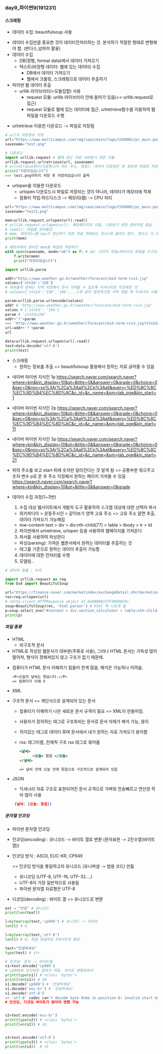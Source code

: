 ### day9_파이썬9(191231)



#### 스크래핑

* 데이터 수집: beautifulsoup 사용

- 데이터 수집만큼 중요한 것이 데이터전처리하는 것. 분석하기 적절한 형태로 변형해야 함. (판다스,넘파이 활용)
- 데이터 수집
    - DB(정형, formal data)에서 데이터 가져오기
    - 텍스트(비정형 데이터: 웹에 있는 데이터) 수집
        - DB에서 데이터 가져오기
        - 웹에서 크롤링, 스크래핑으로 데이터 추출하기
- 파이썬 웹 데이터 추출
    - urllib 라이브러리(=모듈집합) 사용
        - request 모듈: urllib 라이브러리 안에 들어가 있음(=> urllib.request로 접근)
        - request 모듈로 웹에 있는 데이터에 접근. urlretrieve함수를 이용하여 웹 파일을 다운로드 수행
        
        

* urlretrieve 이용한 다운로드 -> 파일로 저장됨

```python
# url과 저장경로 지정
url="https://www.multicampus.com/img/saas/main/logo/CUS0001/pc_main.png"
savename="test.png"

# 다운로드
import urllib.request # 웹에 있는 자료 내려받기 위한 모듈
urllib.request.urlretrieve(url, savename) 
# urlretrieve함수(다운받고자 하는 주소, 경로): 데이터 다운받은 후 경로에 파일로 저장해줌 => 다운로드 데이터 하드디스크에 저장한 것
print("저장되었습니다")
==> test.png이미지 저장 후 저장되었습니다 출력
```

* urlopen을 이용한 다운로드
  * urlopen 다운로드시 파일로 저장되는 것이 아니라, 데이터가 메모리에 적재
  * 컴퓨터 작업:하드디스크 -> 메모리(램) -> CPU 처리

```python
url="https://www.multicampus.com/img/saas/main/logo/CUS0001/pc_main.png"
savename="test2.png"

mem=urllib.request.urlopen(url).read()
# urllib.request.urlopen(url): 해당페이지로 이동, 다운받기 위한 준비작업 끝남
# read(): 파일을 읽어들임
# mem: 메모리(=램:cpu가 연산하기 위한 자료 적재되는 장소)에 올라간 변수, 변수는 다 메모리에 올라가 있음
print(mem)

# 메모리에서 읽어진 mem을 파일로 저장하기
with open(savename, mode="wb") as f: # wb: 이미지 파일=바이너리 파일을 쓰기모드로 열어줄 때
    f.write(mem)
    print("저장되었습니다")
```



```python
import urllib.parse

addr="http://www.weather.go.kr/weather/forecast/mid-term-rss3.jsp"
values={'stnId':'156'} 
# 자유롭게 원하는 지역 지정해서 문서 가져올 수 있도록 딕셔너리로 지정해준 것
# values={'stnId':'156','108',...}와 같이 참조하고픈 지역 많을 때 딕셔너리 사용하는 것이 편리

param=urllib.parse.urlencode(values)
addr # 'http://www.weather.go.kr/weather/forecast/mid-term-rss3.jsp'
values # {'stnId': '156'}
param # 'stnId=156'
addr+'?'+param 
==> 'http://www.weather.go.kr/weather/forecast/mid-term-rss3.jsp?stnId=156'
url=addr+'?'+param
url

data=urllib.request.urlopen(url).read()
text=data.decode('utf-8')
print(text)
```



* 스크래핑
  * 원하는 정보를 추출 => beautifulsoup 활용해서 원하는 자료 긁어올 수 있음

- 네이버 파이썬 지식인 1p
  https://search.naver.com/search.naver?where=kin&kin_display=10&qt=&title=0&&answer=0&grade=0&choice=0&sec=0&nso=so%3Ar%2Ca%3Aall%2Cp%3Aall&query=%ED%8C%8C%EC%9D%B4%EC%8D%AC&c_id=&c_name=&sm=tab_pge&kin_start=1

- 네이버 파이썬 지식인 2p
  https://search.naver.com/search.naver?where=kin&kin_display=10&qt=&title=0&&answer=0&grade=0&choice=0&sec=0&nso=so%3Ar%2Ca%3Aall%2Cp%3Aall&query=%ED%8C%8C%EC%9D%B4%EC%8D%AC&c_id=&c_name=&sm=tab_pge&kin_start=11

- 네이버 파이썬 지식인 3p
  https://search.naver.com/search.naver?where=kin&kin_display=10&qt=&title=0&&answer=0&grade=0&choice=0&sec=0&nso=so%3Ar%2Ca%3Aall%2Cp%3Aall&query=%ED%8C%8C%EC%9D%B4%EC%8D%AC&c_id=&c_name=&sm=tab_pge&kin_start=21

  

- 위의 주소를 보고 start 뒤에 숫자만 달라진다는 것 알게 됨 => 공통부분 묶으주고 숫자 변수 p로 준 후 주소 지정해서 원하는 페이지 가져올 수 있음
https://search.naver.com/search.naver?where=kin&kin_display=10&qt=&title=0&&answer=0&grade

* 데이터 수집 과정(1~3번)
  1) 수집 대상 웹사이트에서 개발자 도구 활용하여 스크랩 대상에 대한 선택자 복사

  * 위키피디아 > 윤동주시인 > 같이보기 영역 고유 주소 => 고유 주소 알면 추출, 데이터 가져오기 가능해짐
  - mw-content-text > div > div:nth-child(77) > table > tbody > tr > td

  2) 파이썬에서 urlretrieve, urlopen 등을 사용하여 웹페이지를 가져온다
  3) 파서를 사용하여 파싱한다

   - 파싱(parsing): 가져온 웹문서에서 원하는 데이터를 추출하는 것
  - 태그를 기준으로 원하는 데이터 추출이 가능함

  4) 데이터에 대한 전처리를 수행
  5) 모델링..

```python
# 네이버 환율 : 미국 

import urllib.request as req
from bs4 import BeautifulSoup

url="https://finance.naver.com/marketindex/exchangeDetail.nhn?marketindexCd=FX_USDKRW#"
res=req.urlopen(url) 
# <http.client.HTTPResponse object at 0x000001CFF30A98C8>
soup=BeautifulSoup(res, 'html.parser') # html 쭉 나오게 됨
p=soup.select_one("#content > div.section_calculator > table:nth-child(4) > tbody > tr > td:nth-child(1)").text
print(p)
```





##### 파일 종류

* HTML
  * 비구조적 문서
* HTML로 작성된 웹문서가 대부분(주류로 사용), 그러나 HTML 문서는 가독성 많이 떨어져, 형식이 정해져있지 않고 구조가 없기 때문에.

- 컴퓨터가 HTML 문서 이해하기 힘들어 한계 많음. 해석은 가능하나 어려움.
  
  ```html
  <P>오늘의 날씨는 맑습니다.</P> 
  => 컴퓨터가 이해 X
  ```

* XML

* 구조적 문서 == 계단식으로 설계되어 있는 문서

  * 컴퓨터가 이해하기 나은 새로운 문서 규격이 필요 => XML이 만들어짐.

  * 사용자가 정의하는 태그로 구조화되는 문서로 문서 자체가 해석 가능, 용이

  * 의미있는 태그로 데이터 묶여 문서에서 내가 원하는 자료 가져오기 용이함

  * rss: 태그이름, 전체적 구조 rss 태그로 묶어줌

    ```xml
    <날씨>
          <오늘> 맑음 </오늘>
    </날씨>
    
    => 날씨 안에 오늘 안에 맑음으로 구조적으로 설계되어 있음
    ```

* JSON

  *  딕셔너리 자료 구조로 표현되어진 문서 규격으로 가벼워 전송빠르고 연산양 작아 많이 사용

    ``` json
     {날씨: {오늘: 맑음}}
    ```



##### 문자열 인코딩

* 파이썬 문자열 인코딩

* 인코딩(encoding) : 유니코드 -> 바이트 열로 변환 (문자표현 -> 2진수열(바이트열))

* 인코딩 방식 : ASCII, EUC-KR, CP949

  => 인코딩 방식을 통일하고자 유니코드 (유니버셜 -> 범용 코드) 만듦

  * 유니코딩 (UTF-8, UTF-16, UTF-32....)
  * UTF-8이 가장 일반적으로 사용됨
  * 파이썬 문자열 자료형은 UTF-8

* 디코딩(decoding) : 바이트 열 => 유니코드로 변환

```python
ext = "안녕" # 유니코드
print(len(text))

l=bytearray(text,'cp949') # 유니코드 -> 바이트
len(l) # 4

l=bytearray(text,'utf-8') 
len(l) # 6: 한글 한글자당 3바이트씩 할당
```

```python
test="안녕하세요"
type(test) # str

# 인코딩: 문자 -> 바이트열
s1=test.encode('cp949') 
# cp949로 인코딩된 결과가 저장. 바이트 변환되어서
print(type(s1)) # <class 'bytes'>
print(len(s1)) # 10
s1.decode('cp949') # '안녕하세요'
s1.decode('euc-kr') # '안녕하세요'
s1.decode('utf-8') 
=> 'utf-8' codec can't decode byte 0xbe in position 0: invalid start byte
# 인코딩, 디코딩 바이트가 맞아야 변환 가능


s2=test.encode('euc-kr')
print(type(s2)) # <class 'bytes'>
print(len(s2)) # 10


s3=test.encode('utf-8')
print(type(s3)) # <class 'bytes'>
print(len(s3))  # 15
```

